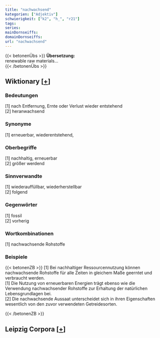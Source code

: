 ```yaml
---
title: "nachwachsend"
kategorien: ["Adjektiv"]
schwierigkeit: ["k2", "h_", "r21"]
tags:
series:
mainDornseiffs:
domainDornseiffs:
url: "nachwachsend"
---
```


{{< betonenÜbs >}}
**Übersetzung:**  
renewable raw materials...  
{{< /betonenÜbs >}}

## Wiktionary [[+](https://de.wiktionary.org/wiki/nachwachsend)]

### Bedeutungen
[1] nach Entfernung, Ernte oder Verlust wieder entstehend  
[2] heranwachsend  

### Synonyme
[1] erneuerbar, wiederentstehend,  

### Oberbegriffe
[1] nachhaltig, erneuerbar  
[2] größer werdend  

### Sinnverwandte
[1] wiederauffüllbar, wiederherstellbar  
[2] folgend  

### Gegenwörter
[1] fossil  
[2] vorherig  

### Wortkombinationen
[1] nachwachsende Rohstoffe  

### Beispiele
{{< betonenZB >}}
[1] Bei nachhaltiger Ressourcennutzung können nachwachsende Rohstoffe für alle Zeiten in gleichem Maße geerntet und verbraucht werden.  
[1] Die Nutzung von erneuerbaren Energien trägt ebenso wie die Verwendung nachwachsender Rohstoffe zur Erhaltung der natürlichen Lebensgrundlagen bei.  
[2] Die nachwachsende Aussaat unterscheidet sich in ihren Eigenschaften wesentlich von den zuvor verwendeten Getreidesorten.  

{{< /betonenZB >}}

## Leipzig Corpora [[+](https://corpora.uni-leipzig.de/en/res?word=nachwachsend&corpusId=deu_newscrawl-public_2018)]

